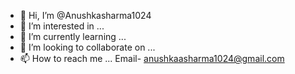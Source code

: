 - 👋 Hi, I’m @Anushkasharma1024
- 👀 I’m interested in ...
- 🌱 I’m currently learning ...
- 💞️ I’m looking to collaborate on ...
- 📫 How to reach me ...
  Email- anushkaasharma1024@gmail.com

<!---
Anushkasharma1024/Anushkasharma1024 is a ✨ special ✨ repository because its `README.md` (this file) appears on your GitHub profile.
You can click the Preview link to take a look at your changes.
--->
